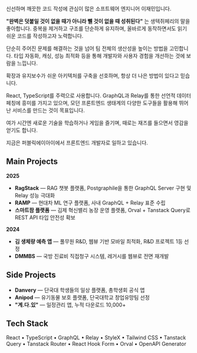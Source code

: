 신선하며 깨끗한 코드 작성에 관심이 많은 소프트웨어 엔지니어 이재민입니다.

**"완벽은 덧붙일 것이 없을 때가 아니라 뺄 것이 없을 때 성취된다"** 는 생텍쥐페리의 말을 좋아합니다. 중복을 제거하고 구조를 단순하게 유지하며, 올바르게 동작하면서도 읽기 쉬운 코드를 작성하고자 노력합니다.

단순히 주어진 문제를 해결하는 것을 넘어 팀 전체의 생산성을 높이는 방법을 고민합니다. 타입 자동화, 캐싱, 성능 최적화 등을 통해 개발자와 사용자 경험을 개선하는 것에 보람을 느낍니다.

확장과 유지보수가 쉬운 아키텍처를 구축을 선호하며, 항상 더 나은 방법이 있다고 믿습니다.

React, TypeScript를 주력으로 사용합니다. GraphQL과 Relay를 통한 선언적 데이터 페칭에 흥미를 가지고 있으며, 모던 프론트엔드 생태계의 다양한 도구들을 활용해 뛰어난 서비스를 만드는 것이 목표입니다.

여가 시간엔 새로운 기술을 학습하거나 게임을 즐기며, 때로는 재즈를 들으면서 영감을 얻기도 합니다.

지금은 퍼블릭에이아이에서 프론트엔드 개발자로 일하고 있습니다.

## Main Projects

**2025**
- **RagStack** — RAG 챗봇 플랫폼, Postgraphile을 통한 GraphQL Server 구현 및 Relay 성능 극대화
- **RAMP** — 현대차 ML 연구 플랫폼, 사내 GraphQL + Relay 표준 수립
- **스마트팜 플랫폼** — 김제 혁신밸리 농장 운영 플랫폼, Orval + Tanstack Query로 REST API 타입 안전성 확보

**2024**
- **김 생체량 예측 앱** — 풀무원 R&D, 웹뷰 기반 모바일 최적화, R&D 프로젝트 1등 선정
- **DMMBS** — 국방 진료비 직접청구 시스템, 레거시를 웹뷰로 전면 재개발

## Side Projects

- **Danvery** — 단국대 학생들의 일상 플랫폼, 총학생회 공식 앱
- **Anipod** — 유기동물 보호 플랫폼, 단국대학교 창업유망팀 선정
- **"계.다.있"** — 일정관리 앱, 누적 다운로드 10,000+

## Tech Stack

React • TypeScript • GraphQL • Relay • StyleX • Tailwind CSS • Tanstack Query • Tanstack Router • React Hook Form • Orval • OpenAPI Generator
